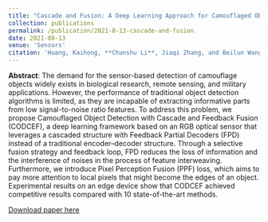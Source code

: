 ```yaml
---
title: "Cascade and Fusion: A Deep Learning Approach for Camouflaged Object Sensing"
collection: publications
permalink: /publication/2021-8-13-cascade-and-fusion
date: 2021-08-13
venue: 'Sensors'
citation: 'Huang, Kaihong, **Chunshu Li**, Jiaqi Zhang, and Beilun Wang. 2021. "Cascade and Fusion: A Deep Learning Approach for Camouflaged Object Sensing" *Sensors* 21, no. 16: 5455. https://doi.org/10.3390/s21165455.'
---
```

**Abstract**: The demand for the sensor-based detection of camouflage objects widely exists in biological research, remote sensing, and military applications. However, the performance of traditional object detection algorithms is limited, as they are incapable of extracting informative parts from low signal-to-noise ratio features. To address this problem, we propose Camouflaged Object Detection with Cascade and Feedback Fusion (CODCEF), a deep learning framework based on an RGB optical sensor that leverages a cascaded structure with Feedback Partial Decoders (FPD) instead of a traditional encoder–decoder structure. Through a selective fusion strategy and feedback loop, FPD reduces the loss of information and the interference of noises in the process of feature interweaving. Furthermore, we introduce Pixel Perception Fusion (PPF) loss, which aims to pay more attention to local pixels that might become the edges of an object. Experimental results on an edge device show that CODCEF achieved competitive results compared with 10 state-of-the-art methods.

[Download paper here](http://voyageofsean.github.io/files/cascade-and-fusion.pdf)